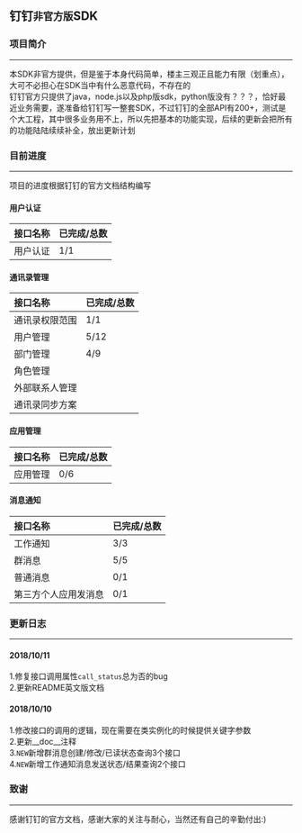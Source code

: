 ## 钉钉`非官方版`SDK

### 项目简介
--------------------  
本SDK非官方提供，但是鉴于本身代码简单，楼主三观正且能力有限（划重点），大可不必担心在SDK当中有什么恶意代码，不存在的   
钉钉官方只提供了java，node.js以及php版sdk，python版没有？？？，恰好最近业务需要，遂准备给钉钉写一整套SDK，不过钉钉的全部API有200+，测试是个大工程，其中很多业务用不上，所以先把基本的功能实现，后续的更新会把所有的功能陆陆续续补全，放出更新计划   
    
    
    
### 目前进度
--------------------  
项目的进度根据钉钉的官方文档结构编写

#### 用户认证

|接口名称|已完成/总数|  
|:---|:---|  
|用户认证|1/1|  
    
    
#### 通讯录管理

|接口名称|已完成/总数|  
|:---|:---|  
|通讯录权限范围|1/1|  
|用户管理|5/12|  
|部门管理|4/9|  
|角色管理||  
|外部联系人管理||  
|通讯录同步方案||  
    
    
#### 应用管理

|接口名称|已完成/总数|  
|:---|:---|  
|应用管理|0/6|  
    
    
#### 消息通知

|接口名称|已完成/总数|
|:---|:---|
|工作通知|3/3|
|群消息|5/5|
|普通消息|0/1|
|第三方个人应用发消息|0/1|
    
    
    
### 更新日志
--------------------  

#### 2018/10/11
1.修复接口调用属性`call_status`总为否的bug    
2.更新README英文版文档   

#### 2018/10/10
1.修改接口的调用的逻辑，现在需要在类实例化的时候提供关键字参数    
2.更新__doc__注释   
3.`NEW`新增群消息创建/修改/已读状态查询3个接口    
4.`NEW`新增工作通知消息发送状态/结果查询2个接口    



### 致谢
--------------------     
感谢钉钉的官方文档，感谢大家的关注与耐心，当然还有自己的辛勤付出:)  
